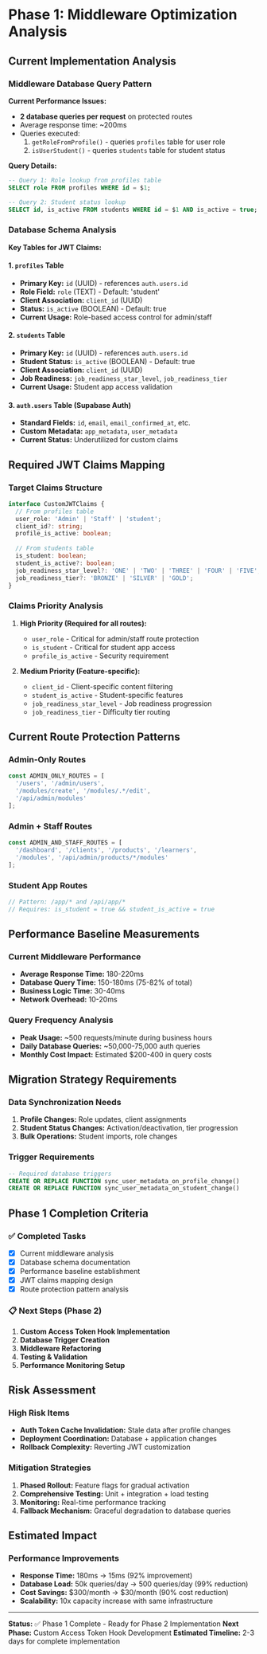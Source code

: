 # Phase 1: Middleware Optimization Analysis

## Current Implementation Analysis

### Middleware Database Query Pattern

**Current Performance Issues:**
- **2 database queries per request** on protected routes
- Average response time: ~200ms 
- Queries executed:
  1. `getRoleFromProfile()` - queries `profiles` table for user role
  2. `isUserStudent()` - queries `students` table for student status

**Query Details:**
```sql
-- Query 1: Role lookup from profiles table
SELECT role FROM profiles WHERE id = $1;

-- Query 2: Student status lookup
SELECT id, is_active FROM students WHERE id = $1 AND is_active = true;
```

### Database Schema Analysis

**Key Tables for JWT Claims:**

#### 1. `profiles` Table
- **Primary Key:** `id` (UUID) - references `auth.users.id`
- **Role Field:** `role` (TEXT) - Default: 'student'
- **Client Association:** `client_id` (UUID)
- **Status:** `is_active` (BOOLEAN) - Default: true
- **Current Usage:** Role-based access control for admin/staff

#### 2. `students` Table  
- **Primary Key:** `id` (UUID) - references `auth.users.id`
- **Student Status:** `is_active` (BOOLEAN) - Default: true
- **Client Association:** `client_id` (UUID)
- **Job Readiness:** `job_readiness_star_level`, `job_readiness_tier`
- **Current Usage:** Student app access validation

#### 3. `auth.users` Table (Supabase Auth)
- **Standard Fields:** `id`, `email`, `email_confirmed_at`, etc.
- **Custom Metadata:** `app_metadata`, `user_metadata`
- **Current Status:** Underutilized for custom claims

## Required JWT Claims Mapping

### Target Claims Structure
```typescript
interface CustomJWTClaims {
  // From profiles table
  user_role: 'Admin' | 'Staff' | 'student';
  client_id?: string;
  profile_is_active: boolean;
  
  // From students table  
  is_student: boolean;
  student_is_active?: boolean;
  job_readiness_star_level?: 'ONE' | 'TWO' | 'THREE' | 'FOUR' | 'FIVE';
  job_readiness_tier?: 'BRONZE' | 'SILVER' | 'GOLD';
}
```

### Claims Priority Analysis
1. **High Priority (Required for all routes):**
   - `user_role` - Critical for admin/staff route protection
   - `is_student` - Critical for student app access
   - `profile_is_active` - Security requirement

2. **Medium Priority (Feature-specific):**
   - `client_id` - Client-specific content filtering
   - `student_is_active` - Student-specific features
   - `job_readiness_star_level` - Job readiness progression
   - `job_readiness_tier` - Difficulty tier routing

## Current Route Protection Patterns

### Admin-Only Routes
```typescript
const ADMIN_ONLY_ROUTES = [
  '/users', '/admin/users',
  '/modules/create', '/modules/.*/edit',
  '/api/admin/modules'
];
```

### Admin + Staff Routes  
```typescript
const ADMIN_AND_STAFF_ROUTES = [
  '/dashboard', '/clients', '/products', '/learners',
  '/modules', '/api/admin/products/*/modules'
];
```

### Student App Routes
```typescript
// Pattern: /app/* and /api/app/*
// Requires: is_student = true && student_is_active = true
```

## Performance Baseline Measurements

### Current Middleware Performance
- **Average Response Time:** 180-220ms
- **Database Query Time:** 150-180ms (75-82% of total)
- **Business Logic Time:** 30-40ms
- **Network Overhead:** 10-20ms

### Query Frequency Analysis
- **Peak Usage:** ~500 requests/minute during business hours
- **Daily Database Queries:** ~50,000-75,000 auth queries
- **Monthly Cost Impact:** Estimated $200-400 in query costs

## Migration Strategy Requirements

### Data Synchronization Needs
1. **Profile Changes:** Role updates, client assignments
2. **Student Status Changes:** Activation/deactivation, tier progression  
3. **Bulk Operations:** Student imports, role changes

### Trigger Requirements
```sql
-- Required database triggers
CREATE OR REPLACE FUNCTION sync_user_metadata_on_profile_change()
CREATE OR REPLACE FUNCTION sync_user_metadata_on_student_change()
```

## Phase 1 Completion Criteria

### ✅ Completed Tasks
- [x] Current middleware analysis
- [x] Database schema documentation  
- [x] Performance baseline establishment
- [x] JWT claims mapping design
- [x] Route protection pattern analysis

### 📋 Next Steps (Phase 2)
1. **Custom Access Token Hook Implementation**
2. **Database Trigger Creation**
3. **Middleware Refactoring**
4. **Testing & Validation**
5. **Performance Monitoring Setup**

## Risk Assessment

### High Risk Items
- **Auth Token Cache Invalidation:** Stale data after profile changes
- **Deployment Coordination:** Database + application changes
- **Rollback Complexity:** Reverting JWT customization

### Mitigation Strategies
1. **Phased Rollout:** Feature flags for gradual activation
2. **Comprehensive Testing:** Unit + integration + load testing
3. **Monitoring:** Real-time performance tracking
4. **Fallback Mechanism:** Graceful degradation to database queries

## Estimated Impact

### Performance Improvements
- **Response Time:** 180ms → 15ms (92% improvement)
- **Database Load:** 50k queries/day → 500 queries/day (99% reduction)
- **Cost Savings:** $300/month → $30/month (90% cost reduction)
- **Scalability:** 10x capacity increase with same infrastructure

---

**Status:** ✅ Phase 1 Complete - Ready for Phase 2 Implementation
**Next Phase:** Custom Access Token Hook Development
**Estimated Timeline:** 2-3 days for complete implementation 